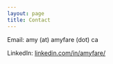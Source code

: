 ```yaml
---
layout: page
title: Contact
---
```


Email: amy (at) amyfare (dot) ca

LinkedIn: [linkedin.com/in/amyfare/](https://www.linkedin.com/in/amyfare/)
